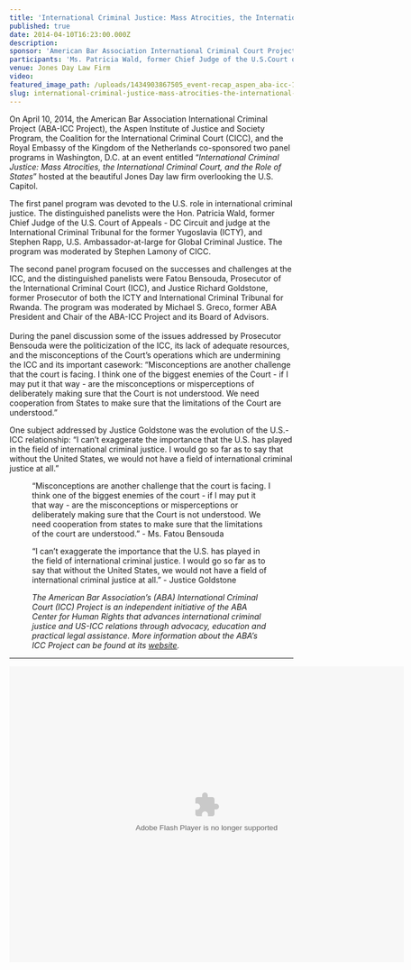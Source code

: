 ```yaml
---
title: 'International Criminal Justice: Mass Atrocities, the International Criminal Court, and the Role of States'
published: true
date: 2014-04-10T16:23:00.000Z
description:
sponsor: 'American Bar Association International Criminal Court Project, Aspen Institute Justice and Society Program, Coalition for the International Criminal Court, and Royal Embassy of the Kingdom of the Netherlands'
participants: 'Ms. Patricia Wald, former Chief Judge of the U.S.Court of Appeals - Distric of Columbia Circuit and the International Criminal Tribunal for the former Yugoslavia; Mr. Stephen Rapp, U.S. Ambassador-at-large for Global Criminal Justice; Ms. Fatou Bensouda, Prosecutor of the International Criminal Court; and Justice Richard Goldstone, former Prosecutor of both the ICTY and International Criminal Tribunal for Rwanda. Moderators: Mr. Stephen Lamony of Coalition for the International Criminal Court and Mr. Michael S. Greco, Chair of the American Bar Association-International Criminal Court Project and its Board of Advisors.'
venue: Jones Day Law Firm
video:
featured_image_path: /uploads/1434903867505_event-recap_aspen_aba-icc-1600x639.jpg
slug: international-criminal-justice-mass-atrocities-the-international-criminal-court-and-the-role-of-states
---
```



On April 10, 2014, the American Bar Association International Criminal Project (ABA-ICC Project), the Aspen Institute of Justice and Society Program, the Coalition for the International Criminal Court (CICC), and the Royal Embassy of the Kingdom of the Netherlands co-sponsored two panel programs in Washington, D.C. at an event entitled “*International Criminal Justice: Mass Atrocities, the International Criminal Court, and the Role of States*” hosted at the beautiful Jones Day law firm overlooking the U.S. Capitol.

The first panel program was devoted to the U.S. role in international criminal justice. The distinguished panelists were the Hon. Patricia Wald, former Chief Judge of the U.S. Court of Appeals - DC Circuit and judge at the International Criminal Tribunal for the former Yugoslavia (ICTY), and Stephen Rapp, U.S. Ambassador-at-large for Global Criminal Justice. The program was moderated by Stephen Lamony of CICC.

The second panel program focused on the successes and challenges at the ICC, and the distinguished panelists were Fatou Bensouda, Prosecutor of the International Criminal Court (ICC), and Justice Richard Goldstone, former Prosecutor of both the ICTY and International Criminal Tribunal for Rwanda. The program was moderated by Michael S. Greco, former ABA President and Chair of the ABA-ICC Project and its Board of Advisors.
<br>
<br>During the panel discussion some of the issues addressed by Prosecutor Bensouda were the politicization of the ICC, its lack of adequate resources, and the misconceptions of the Court’s operations which are undermining the ICC and its important casework: “Misconceptions are another challenge that the court is facing. I think one of the biggest enemies of the Court - if I may put it that way - are the misconceptions or misperceptions of deliberately making sure that the Court is not understood. We need cooperation from States to make sure that the limitations of the Court are understood.”

One subject addressed by Justice Goldstone was the evolution of the U.S.-ICC relationship: “I can’t exaggerate the importance that the U.S. has played in the field of international criminal justice. I would go so far as to say that without the United States, we would not have a field of international criminal justice at all.”

<figure data-type="quote"><p>&ldquo;Misconceptions are another challenge that the court is facing. I think one of the biggest enemies of the court - if I may put it that way - are the misconceptions or misperceptions or deliberately making sure that the Court is not understood. We need cooperation from states to make sure that the limitations of the court are understood.&rdquo; - Ms. Fatou Bensouda</p></figure>

<figure data-type="quote"><p>&ldquo;I can&rsquo;t exaggerate the importance that the U.S. has played in the field of international criminal justice. I would go so far as to say that without the United States, we would not have a field of international criminal justice at all.&rdquo; - Justice Goldstone</p><p><em>The American Bar Association&rsquo;s (ABA) International Criminal Court (ICC) Project is an independent initiative of the ABA Center for Human Rights that advances international criminal justice and US-ICC relations through advocacy, education and practical legal assistance. More information about the ABA&rsquo;s ICC Project can be found at its&nbsp;<a href="https://www.aba-icc.org/">website</a>.</em></p></figure>

---

<object height="525" width="700"><param name="flashvars" value="offsite=true&amp;lang=en-us&amp;page_show_url=%2Fphotos%2F126209453%40N05%2Fsets%2F72157645772350803%2Fshow%2F&amp;page_show_back_url=%2Fphotos%2F126209453%40N05%2Fsets%2F72157645772350803%2F&amp;set_id=72157645772350803&amp;jump_to=" /><param name="movie" value="https://www.flickr.com/apps/slideshow/show.swf?v=143270" /><param name="allowFullScreen" value="true" /><embed type="application/x-shockwave-flash" allowfullscreen="true" flashvars="offsite=true&amp;lang=en-us&amp;page_show_url=%2Fphotos%2F126209453%40N05%2Fsets%2F72157645772350803%2Fshow%2F&amp;page_show_back_url=%2Fphotos%2F126209453%40N05%2Fsets%2F72157645772350803%2F&amp;set_id=72157645772350803&amp;jump_to=" src="https://www.flickr.com/apps/slideshow/show.swf?v=143270" height="525" width="700" /></object>